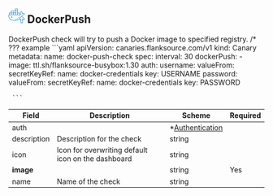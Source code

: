## <img src='https://raw.githubusercontent.com/flanksource/flanksource-ui/main/src/icons/dockerPush.svg' style='height: 32px'/> DockerPush

DockerPush check will try to push a Docker image to specified registry.
/*
??? example
     ```yaml
     apiVersion: canaries.flanksource.com/v1
     kind: Canary
     metadata:
       name: docker-push-check
     spec:
       interval: 30
       dockerPush:
         - image: ttl.sh/flanksource-busybox:1.30
           auth:
             username: 
               valueFrom: 
                 secretKeyRef:
                   name: docker-credentials
                   key: USERNAME
             password: 
               valueFrom: 
                 secretKeyRef:
                   name: docker-credentials
                   key: PASSWORD
     
     ```

| Field | Description | Scheme | Required |
| ----- | ----------- | ------ | -------- |
| auth |  | *[Authentication](#authentication) |  |
| description | Description for the check | string |  |
| icon | Icon for overwriting default icon on the dashboard | string |  |
| **image** |  | string | Yes |
| name | Name of the check | string |  |


